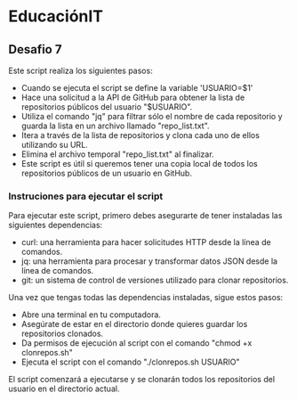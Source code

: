 # EducaciónIT
## Desafio 7

Este script realiza los siguientes pasos:

- Cuando se ejecuta el script se define la variable 'USUARIO=$1'
- Hace una solicitud a la API de GitHub para obtener la lista de repositorios públicos del usuario "$USUARIO".
- Utiliza el comando "jq" para filtrar sólo el nombre de cada repositorio y guarda la lista en un archivo llamado "repo_list.txt".
- Itera a través de la lista de repositorios y clona cada uno de ellos utilizando su URL.
- Elimina el archivo temporal "repo_list.txt" al finalizar.
- Este script es útil si queremos tener una copia local de todos los repositorios públicos de un usuario en GitHub.

### Instruciones para ejecutar el script

Para ejecutar este script, primero debes asegurarte de tener instaladas las siguientes dependencias:

- curl: una herramienta para hacer solicitudes HTTP desde la línea de comandos.
- jq: una herramienta para procesar y transformar datos JSON desde la línea de comandos.
- git: un sistema de control de versiones utilizado para clonar repositorios.

Una vez que tengas todas las dependencias instaladas, sigue estos pasos:

- Abre una terminal en tu computadora.
- Asegúrate de estar en el directorio donde quieres guardar los repositorios clonados.
- Da permisos de ejecución al script con el comando "chmod +x clonrepos.sh"
- Ejecuta el script con el comando "./clonrepos.sh USUARIO"

El script comenzará a ejecutarse y se clonarán todos los repositorios del usuario en el directorio actual.
